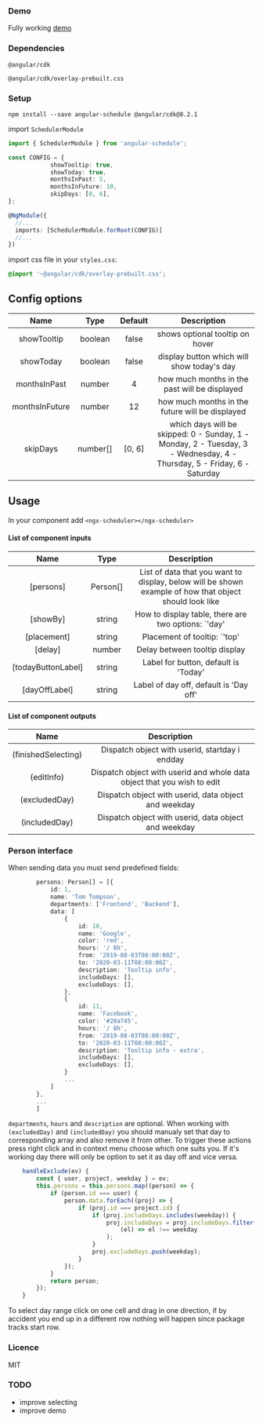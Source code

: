 ### Demo

Fully working [demo](https://stackblitz.com/edit/angular-schedule-example)

### Dependencies

`@angular/cdk`

`@angular/cdk/overlay-prebuilt.css`

### Setup

`npm install --save angular-schedule @angular/cdk@8.2.1`

import `SchedulerModule`

```typescript
import { SchedulerModule } from 'angular-schedule';

const CONFIG = {
    		showTooltip: true,
			showToday: true,
			monthsInPast: 5,
			monthsInFuture: 10,
			skipDays: [0, 6],
};

@NgModule({
  //...
  imports: [SchedulerModule.forRoot(CONFIG)]
  //...
})
```

import css file in your `styles.css`:

```css
@import '~@angular/cdk/overlay-prebuilt.css';
```

## Config options

|      Name      |   Type   | Default |                                                      Description                                                       |
| :------------: | :------: | :-----: | :--------------------------------------------------------------------------------------------------------------------: |
|  showTooltip   | boolean  |  false  |                                            shows optional tooltip on hover                                             |
|   showToday    | boolean  |  false  |                                       display button which will show today's day                                       |
|  monthsInPast  |  number  |    4    |                                     how much months in the past will be displayed                                      |
| monthsInFuture |  number  |   12    |                                    how much months in the future will be displayed                                     |
|    skipDays    | number[] | [0, 6]  | which days will be skipped: 0 - Sunday, 1 - Monday, 2 - Tuesday, 3 - Wednesday, 4 - Thursday, 5 - Friday, 6 - Saturday |

## Usage

In your component add `<ngx-scheduler></ngx-scheduler>`

#### List of component inputs

|        Name        |   Type   |                                              Description                                               |
| :----------------: | :------: | :----------------------------------------------------------------------------------------------------: |
|     [persons]      | Person[] | List of data that you want to display, below will be shown example of how that object should look like |
|      [showBy]      |  string  |                     How to display table, there are two options: `'day' | 'month'`                     |
|    [placement]     |  string  |                      Placement of tooltip: `'top' | 'bottom' | 'left' | 'right'`                       |
|      [delay]       |  number  |                                     Delay between tooltip display                                      |
| [todayButtonLabel] |  string  |                                  Label for button, default is 'Today'                                  |
|   [dayOffLabel]    |  string  |                                 Label of day off, default is 'Day off'                                 |

#### List of component outputs

|        Name         |                               Description                               |
| :-----------------: | :---------------------------------------------------------------------: |
| (finishedSelecting) |             Dispatch object with userid, startday i endday              |
|     (editInfo)      | Dispatch object with userid and whole data object that you wish to edit |
|    (excludedDay)    |          Dispatch object with userid, data object and weekday           |
|    (includedDay)    |          Dispatch object with userid, data object and weekday           |

### Person interface

When sending data you must send predefined fields:

```typescript
		persons: Person[] = [{
			id: 1,
			name: 'Tom Tompson',
			departments: ['Frontend', 'Backend'],
			data: [
				{
					id: 10,
					name: 'Google',
					color: 'red',
					hours: '/ 8h',
					from: '2019-08-03T08:00:00Z',
					to: '2020-03-11T08:00:00Z',
					description: 'Tooltip info',
					includeDays: [],
					excludeDays: [],
				},
				{
					id: 11,
					name: 'Facebook',
					color: '#28a745',
					hours: '/ 8h',
					from: '2019-08-03T08:00:00Z',
					to: '2020-03-11T08:00:00Z',
					description: 'Tooltip info - extra',
					includeDays: [],
					excludeDays: [],
				}
				...
			]
		},
		...
		]
```

`departments`, `hours` and `description` are optional. When working with `(excludedDay)` and `(includedDay)` you should manualy set that day to corresponding array and also remove it from other. To trigger these actions press right click and in context menu choose which one suits you. If it's working day there will only be option to set it as day off and vice versa.

```typescript
	handleExclude(ev) {
		const { user, project, weekday } = ev;
		this.persons = this.persons.map((person) => {
			if (person.id === user) {
				person.data.forEach((proj) => {
					if (proj.id === project.id) {
						if (proj.includeDays.includes(weekday)) {
							proj.includeDays = proj.includeDays.filter(
								(el) => el !== weekday
							);
						}
						proj.excludeDays.push(weekday);
					}
				});
			}
			return person;
		});
	}
```

To select day range click on one cell and drag in one direction, if by accident you end up in a different row nothing will happen since package tracks start row.

### Licence

MIT

### TODO

- improve selecting
- improve demo

